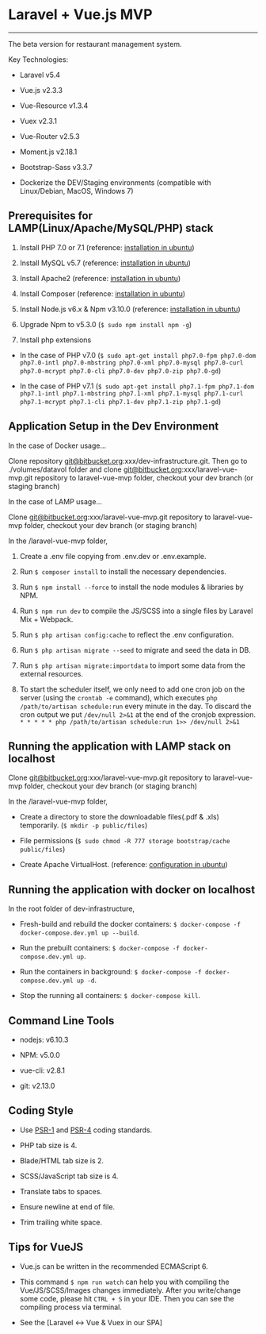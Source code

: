 # Laravel + Vue.js MVP
***

The beta version for restaurant management system.

Key Technologies:

- Laravel v5.4

- Vue.js v2.3.3

- Vue-Resource v1.3.4

- Vuex v2.3.1

- Vue-Router v2.5.3

- Moment.js v2.18.1

- Bootstrap-Sass v3.3.7

- Dockerize the DEV/Staging environments (compatible with Linux/Debian, MacOS, Windows 7)


## Prerequisites for LAMP(Linux/Apache/MySQL/PHP) stack

1) Install PHP 7.0 or 7.1 (reference: [installation in ubuntu](https://tecadmin.net/install-php-7-on-ubuntu/))

2) Install MySQL v5.7 (reference: [installation in ubuntu](https://www.digitalocean.com/community/tutorials/how-to-install-mysql-on-ubuntu-14-04))

3) Install Apache2 (reference: [installation in ubuntu](https://www.digitalocean.com/community/tutorials/how-to-install-linux-apache-mysql-php-lamp-stack-on-ubuntu-16-04))

4) Install Composer (reference: [installation in ubuntu](https://askubuntu.com/questions/736537/installing-composer))

5) Install Node.js v6.x & Npm v3.10.0 (reference: [installation in ubuntu](https://askubuntu.com/questions/594656/how-to-install-the-latest-versions-of-nodejs-and-npm-for-ubuntu-14-04-lts))

6) Upgrade Npm to v5.3.0 (`$ sudo npm install npm -g`)

7) Install php extensions 

- In the case of PHP v7.0 (`$ sudo apt-get install php7.0-fpm php7.0-dom php7.0-intl php7.0-mbstring php7.0-xml php7.0-mysql php7.0-curl php7.0-mcrypt php7.0-cli php7.0-dev php7.0-zip php7.0-gd`)

- In the case of PHP v7.1 (`$ sudo apt-get install php7.1-fpm php7.1-dom php7.1-intl php7.1-mbstring php7.1-xml php7.1-mysql php7.1-curl php7.1-mcrypt php7.1-cli php7.1-dev php7.1-zip php7.1-gd`)

## Application Setup in the Dev Environment

In the case of Docker usage...

Clone repository git@bitbucket.org:xxx/dev-infrastructure.git. 
Then go to ./volumes/datavol folder and clone git@bitbucket.org:xxx/laravel-vue-mvp.git repository to laravel-vue-mvp folder, checkout your dev branch (or staging branch)

In the case of LAMP usage...

Clone git@bitbucket.org:xxx/laravel-vue-mvp.git repository to laravel-vue-mvp folder, checkout your dev branch (or staging branch)

In the /laravel-vue-mvp folder,

1) Create a .env file copying from .env.dev or .env.example.

2) Run `$ composer install` to install the necessary dependencies.

3) Run `$ npm install --force` to install the node modules & libraries by NPM. 

4) Run `$ npm run dev` to compile the JS/SCSS into a single files by Laravel Mix + Webpack.

5) Run `$ php artisan config:cache` to reflect the .env configuration.

6) Run `$ php artisan migrate --seed` to migrate and seed the data in DB.

7) Run `$ php artisan migrate:importdata` to import some data from the external resources. 

8) To start the scheduler itself, we only need to add one cron job on the server (using the `crontab -e` command), which executes `php /path/to/artisan schedule:run` every minute in the day. 
To discard the cron output we put `/dev/null 2>&1` at the end of the cronjob expression. `* * * * * php /path/to/artisan schedule:run 1>> /dev/null 2>&1`

## Running the application with LAMP stack on localhost

Clone git@bitbucket.org:xxx/laravel-vue-mvp.git repository to laravel-vue-mvp folder, checkout your dev branch (or staging branch)

In the /laravel-vue-mvp folder,

- Create a directory to store the downloadable files(.pdf & .xls) temporarily. (`$ mkdir -p public/files`)

- File permissions (`$ sudo chmod -R 777 storage bootstrap/cache public/files`)

- Create Apache VirtualHost. (reference: [configuration in ubuntu](https://tecadmin.net/install-laravel-framework-on-ubuntu/))

## Running the application with docker on localhost

In the root folder of dev-infrastructure, 

- Fresh-build and rebuild the docker containers: `$ docker-compose -f docker-compose.dev.yml up --build`.

- Run the prebuilt containers: `$ docker-compose -f docker-compose.dev.yml up`. 

- Run the containers in background: `$ docker-compose -f docker-compose.dev.yml up -d`. 

- Stop the running all containers: `$ docker-compose kill`.


## Command Line Tools

- nodejs: v6.10.3

- NPM: v5.0.0

- vue-cli: v2.8.1

- git: v2.13.0

## Coding Style

- Use [PSR-1](https://github.com/php-fig/fig-standards/blob/master/accepted/PSR-1-basic-coding-standard.md) and [PSR-4](http://www.php-fig.org/psr/psr-4/) coding standards.

- PHP tab size is 4.

- Blade/HTML tab size is 2.

- SCSS/JavaScript tab size is 4.

- Translate tabs to spaces.

- Ensure newline at end of file.

- Trim trailing white space.

## Tips for VueJS

- Vue.js can be written in the recommended ECMAScript 6.

- This command `$ npm run watch` can help you with compiling the Vue/JS/SCSS/Images changes immediately. 
After you write/change some code, please hit `CTRL + S` in your IDE. Then you can see the compiling process via terminal.

- See the [Laravel <-> Vue & Vuex in our SPA]
